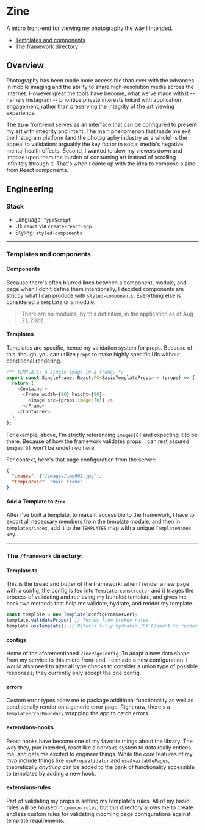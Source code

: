 # Zine
A micro front-end for viewing my photography the way I intended.

- [Templates and components](#templates-and-components)
- [The framework directory](#the-framework-directory)

## Overview

Photography has been made more accessible than ever with the advances in mobile imaging
and the ability to share high-resolution media across the internet. However great the
tools have become, what we've made with it -- namely Instagram -- prioritize private
interests linked with application engagement, rather than preserving the integrity of
the art viewing experience. 

The `Zine` front-end serves as an interface that can be configured to present my art
with integrity and intent. The main phenomenon that made me exit the Instagram platform
(and the photography industry as a whole) is the appeal to validation: arguably the key
factor in social media's negative mental health effects. Second, I wanted to slow my
viewers down and impose upon them the burden of consuming art instead of scrolling
infinitely through it. That's when I came up with the idea to compose a zine from React
components.

## Engineering

### Stack

- Language: `TypeScript`
- UI: `react` via `create-react-app`
- Styling: `styled-components`

---

### Templates and components

#### Components

Because there's often blurred lines between a component, module, and page when I don't define them intentionally, I decided components are strictly what I can produce with `styled-components`. Everything else is considered a `template` or a module.

> There are no modules, by this definition, in the application as of Aug 21, 2022.

#### Templates

Templates are specific, hence my validation system for props. Because of this, though, you can utilize `props` to make highly specific UIs without conditional rendering.

```typescript jsx
/** TEMPLATE: A single image in a frame. */
export const SingleFrame: React.FC<BasicTemplateProps> = (props) => {
  return (
    <Container>
      <Frame width={90} height={90}>
        <Image src={props.images[0]} />
      </Frame>
    </Container>
  );
};
```

For example, above, I'm strictly referencing `images[0]` and expecting it to be there. Because of how the framework validates props, I can rest assured `images[0]` won't be undefined here.

For context, here's that page configuration from the server:

```json
{
  "images": ["/images/img002.jpg"],
  "templateId": "main-frame"
}
```

#### Add a Template to `Zine`

After I've built a template, to make it accessible to the framework, I have to export all necessary members from the template module, and then in `templates/index`, add it to the `TEMPLATES` map with a unique `TemplateNames` key.

---

### The `/framework` directory:

#### Template.ts

This is the bread and butter of the framework: when I render a new page with a config, the config is fed into `Template.constructor` and it triages the process of validating and retrieving my bundled template, and gives me back two methods that help me validate, hydrate, and render my template.

```typescript
const template = new Template(configFromServer);
template.validateProps() // Throws from broken rules
template.useTemplate() // Returns fully hydrated JSX.Element to render
```

#### configs

Home of the aforementioned `ZinePageConfig`. To adapt a new data shape from my service to this micro front-end, I can add a new configuration. I would also need to alter all type checks to consider a union type of possible responses; they currently only accept the one config.

#### errors

Custom error types allow me to package additional functionality as well as conditionally render on a generic error page. Right now, there's a `TemplateErrorBoundary` wrapping the app to catch errors.

#### extensions-hooks

React hooks have become one of my favorite things about the library. The way they, pun intended, react like a nervous system to data really entices me, and gets me excited to engineer things. While the _core_ features of my mvp include things like `usePropValidator` and `useAvailablePages`, theoretically _anything_ can be added to the bank of functionality accessible to templates by adding a new hook.

#### extensions-rules

Part of validating my props is setting my template's rules. All of my basic rules will be housed in `common-rules`, but this directory allows me to create endless custom rules for validating incoming page configurations against template requirements.
